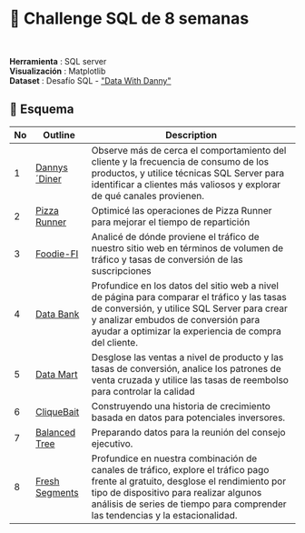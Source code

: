 # 🚀 Challenge SQL de 8 semanas
<br>

**Herramienta** : SQL server <br> 
**Visualización** : Matplotlib <br>
**Dataset** : Desafío SQL - ["Data With Danny"](https://8weeksqlchallenge.com/)
<br>

## 📂 **Esquema**

No | Outline | Description
---|---|---
1 | [Dannys´Diner](https://github.com/litahu/Challenge-SQL-de-8-semanas/tree/main/01_DannysDinner) | Observe más de cerca el comportamiento del cliente y la frecuencia de consumo de los productos, y utilice técnicas SQL Server para identificar a clientes más valiosos y explorar de qué canales provienen.
2 | [Pizza Runner](https://github.com/litahu/Challenge-SQL-de-8-semanas#-Caso-práctico-Nº-2:-Pizza-Runner) | Optimicé las operaciones de Pizza Runner para mejorar el tiempo de repartición
3 | [Foodie-FI](https://github.com/litahu/Challenge-SQL-de-8-semanas#-Caso-práctico-Nº-3:-Foodie-FI) | Analicé de dónde proviene el tráfico de nuestro sitio web en términos de volumen de tráfico y tasas de conversión de las suscripciones
4 | [Data Bank](https://github.com/litahu/Challenge-SQL-de-8-semanas#-Caso-práctico-Nº-4:-Data-Bank) | Profundice en los datos del sitio web a nivel de página para comparar el tráfico y las tasas de conversión, y utilice SQL Server para crear y analizar embudos de conversión para ayudar a optimizar la experiencia de compra del cliente.
5 | [Data Mart](https://github.com/litahu/Challenge-SQL-de-8-semanas#-Caso-práctico-Nº-5:-Data-Mart) | Desglose las ventas a nivel de producto y las tasas de conversión, analice los patrones de venta cruzada y utilice las tasas de reembolso para controlar la calidad
6 | [CliqueBait](https://github.com/litahu/Challenge-SQL-de-8-semanas#-Caso-práctico-Nº-6:-CliqueBait) |  Construyendo una historia de crecimiento basada en datos para potenciales inversores.
7 | [Balanced Tree](https://github.com/litahu/Challenge-SQL-de-8-semanas?tab=readme-ov-file#-caso-pr%C3%A1ctico-n%C2%BA-7-balanced-tree-clothing-co) | Preparando datos para la reunión del consejo ejecutivo.
8 | [Fresh Segments](https://github.com/litahu/Challenge-SQL-de-8-semanas?tab=readme-ov-file#-caso-pr%C3%A1ctico-n%C2%BA-8-segmentos-nuevos) |  Profundice en nuestra combinación de canales de tráfico, explore el tráfico pago frente al gratuito, desglose el rendimiento por tipo de dispositivo para realizar algunos análisis de series de tiempo para comprender las tendencias y la estacionalidad.

<br>

